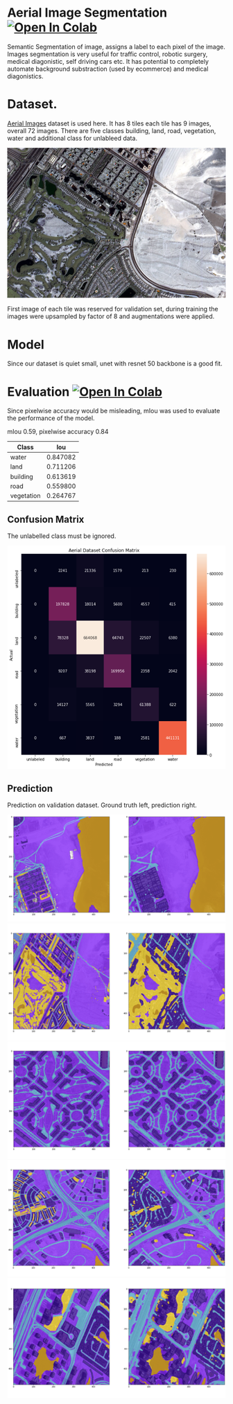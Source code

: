 # Aerial Image Segmentation  [![Open In Colab](https://colab.research.google.com/assets/colab-badge.svg)](https://colab.research.google.com/github/breathingcyborg/aerial-image-segmentation/blob/main/unet_aerial.ipynb)

Semantic Segmentation of image, assigns a label to each pixel of the image. Images segmentation is very useful for traffic control, robotic surgery, medical diagonistic, self driving cars etc. It has potential to completely automate background substraction (used by ecommerce) and medical diagonistics.

# Dataset.

[Aerial Images](https://www.kaggle.com/humansintheloop/semantic-segmentation-of-aerial-imagery) dataset is used here. It has 8 tiles each tile has 9 images, overall 72 images. There are five classes building, land, road, vegetation, water and additional class for unlableed data.

![sample image](images/dataset_sample_image.jpg)

First image of each tile was reserved for validation set, during training the images were upsampled by factor of 8 and augmentations were applied.

# Model
Since our dataset is quiet small, unet with resnet 50 backbone is a good fit.

# Evaluation [![Open In Colab](https://colab.research.google.com/assets/colab-badge.svg)](https://colab.research.google.com/github/breathingcyborg/aerial-image-segmentation/blob/main/unet_aerial.ipynb)

Since pixelwise accuracy would be misleading, mIou was used to evaluate the performance of the model.

mIou 0.59, pixelwise accuracy 0.84

| Class | Iou |
| ---- | --- |
| water | 0.847082 |
| land | 0.711206 |
| building | 0.613619 |
| road | 0.559800 |
| vegetation | 0.264767 |

## Confusion Matrix

The unlabelled class must be ignored.

![Confusion Matrix](images/confusion_matrix.png)

## Prediction

Prediction on validation dataset. Ground truth left, prediction right.

![Prediction 1](images/prediction_1.png)
![Prediction 2](images/prediction_2.png)
![Prediction 3](images/prediction_3.png)
![Prediction 4](images/prediction_4.png)
![Prediction 5](images/prediction_5.png)